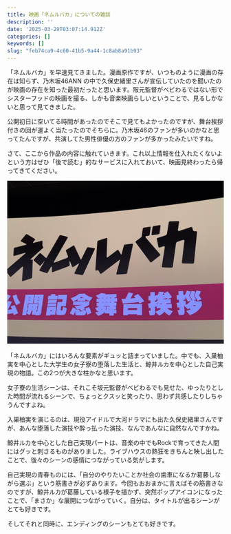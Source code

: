 ```yaml
---
title: 映画「ネムルバカ」についての雑談
description: ''
date: '2025-03-29T03:07:14.912Z'
categories: []
keywords: []
slug: "feb74ca9-4c60-41b5-9a44-1c8ab8a91b93"
---
```

「ネムルバカ」を早速見てきました。漫画原作ですが、いつものように漫画の存在は知らず、乃木坂46ANN の中で久保史緒里さんが宣伝していたのを聞いたのが映画の存在を知った最初だったと思います。阪元監督がベビわるではない形でシスターフッドの映画を撮る、しかも音楽映画らしいということで、見るしかないと思って見てきました。

公開初日に空いてる時間があったのでそこで見てもよかったのですが、舞台挨拶付きの回が運よく当たったのでそちらに。乃木坂46のファンが多いのかなと思ってたんですが、共演してた男性俳優の方のファンが多かったみたいですね。

さて、ここから作品の内容に触れていきます。これ以上情報を仕入れたくないよという方はぜひ「後で読む」的なサービスに入れておいて、映画見終わったら帰ってきてください。

![](1__H__0yDpSqsBG38nMHOPoZbw.jpeg)

「ネムルバカ」にはいろんな要素がギュッと詰まっていました。中でも、入巣柚実を中心とした大学生の女子寮の堕落した生活と、鯨井ルカを中心とした自己実現の物語。この2つが大きな柱かなと思います。

女子寮の生活シーンは、それこそ坂元監督がベビわるでも見せた、ゆったりとした時間が流れるシーンで、ちょっとクスッと笑ったり、思わず共感したりしちゃうんですよね。

入巣柚実を演じるのは、現役アイドルで大河ドラマにも出た久保史緒里さんですが、あんな堕落した演技や酔っ払った演技、なんであんなに自然なんですかね。

鯨井ルカを中心とした自己実現パートは、音楽の中でもRockで育ってきた人間にはグッと刺さるものがありました。ライブハウスの熱狂をきちんと映し出したことで、後々のシーンの感情につながっている気がします。

自己実現の青春ものには、「自分のやりたいことか社会の歯車になるか葛藤しながら選ぶ」という筋書きが必ずあります。今回もおおまかに言えばその筋書きなのですが、鯨井ルカが葛藤している様子を描かず、突然ポップアイコンになったことで、「まさか」な展開につながっていく。自分は、タイトルが出るシーンがとても好きです。

そしてそれと同時に、エンディングのシーンもとても好きです。